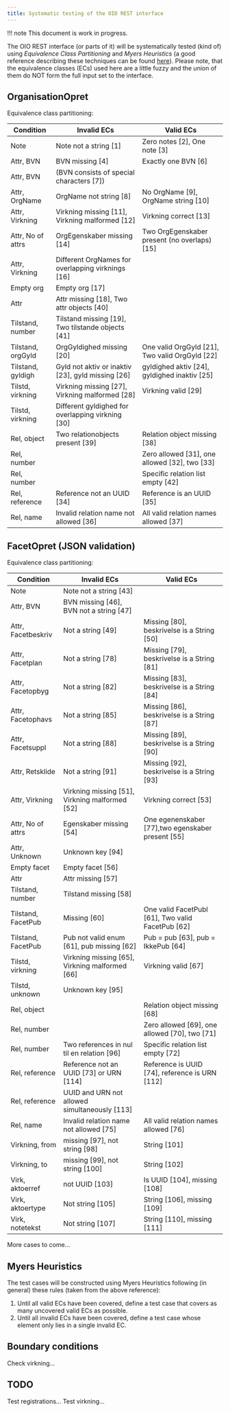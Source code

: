 ```yaml
---
title: Systematic testing of the OIO REST interface
---
```


!!! note
    This document is work in progress.

The OIO REST interface (or parts of it) will be systematically tested
(kind of) using *Equivalence Class Partitioning* and *Myers Heuristics*
(a good reference describing these techniques can be found
[here](http://www.baerbak.com/)). Please note, that the equivalence
classes (ECs) used here are a little fuzzy and the union of them do NOT
form the full input set to the interface.

## OrganisationOpret

Equivalence class partitioning:

|Condition|Invalid ECs|Valid ECs|
|---|---|---|
| Note | Note not a string [1] | Zero notes [2], One note [3] |
| Attr, BVN | BVN missing [4] | Exactly one BVN [6] |
| Attr, BVN | (BVN consists of special characters [7]) |  |
| Attr, OrgName | OrgName not string [8] | No OrgName [9], OrgName string [10] |
| Attr, Virkning | Virkning missing [11], Virkning malformed [12] | Virkning correct [13] |
| Attr, No of attrs | OrgEgenskaber missing [14] | Two OrgEgenskaber present (no overlaps) [15] |
| Attr, Virkning | Different OrgNames for overlapping virknings [16] |  |
| Empty org | Empty org [17] |  |
| Attr | Attr missing [18], Two attr objects [40] |  |
| Tilstand, number | Tilstand missing [19], Two tilstande objects [41] |  |
| Tilstand, orgGyld | OrgGyldighed missing [20] | One valid OrgGyld [21], Two valid OrgGyld [22] |
| Tilstand, gyldigh | Gyld not aktiv or inaktiv [23], gyld missing [26] | gyldighed aktiv [24], gyldighed inaktiv [25] |
| Tilstd, virkning | Virkning missing [27], Virkning malformed [28] | Virkning valid [29] |
| Tilstd, virkning | Different gyldighed for overlapping virkning [30] |  |
| Rel, object | Two relationobjects present [39] | Relation object missing [38] |
| Rel, number |  | Zero allowed [31], one allowed [32], two [33] |
| Rel, number |  | Specific relation list empty [42] |
| Rel, reference | Reference not an UUID [34] | Reference is an UUID [35] |
| Rel, name | Invalid relation name not allowed [36] | All valid relation names allowed [37] |

## FacetOpret (JSON validation)

Equivalence class partitioning:

| Condition          | Invalid ECs                                    | Valid ECs                                         |
| ------------------ | ---------------------------------------------- | ------------------------------------------------- |
| Note               | Note not a string [43]                         |                                                   |
| Attr, BVN          | BVN missing [46], BVN not a string [47]        |                                                   |
| Attr, Facetbeskriv | Not a string [49]                              | Missing [80], beskrivelse is a String [50]        |
| Attr, Facetplan    | Not a string [78]                              | Missing [79], beskrivelse is a String [81]        |
| Attr, Facetopbyg   | Not a string [82]                              | Missing [83], beskrivelse is a String [84]        |
| Attr, Facetophavs  | Not a string [85]                              | Missing [86], beskrivelse is a String [87]        |
| Attr, Facetsuppl   | Not a string [88]                              | Missing [89], beskrivelse is a String [90]        |
| Attr, Retsklide    | Not a string [91]                              | Missing [92], beskrivelse is a String [93]        |
| Attr, Virkning     | Virkning missing [51], Virkning malformed [52] | Virkning correct [53]                             |
| Attr, No of attrs  | Egenskaber missing [54]                        | One egenenskaber [77],two egenskaber present [55] |
| Attr, Unknown      | Unknown key [94]                               |                                                   |
| Empty facet        | Empty facet [56]                               |                                                   |
| Attr               | Attr missing [57]                              |                                                   |
| Tilstand, number   | Tilstand missing [58]                          |                                                   |
| Tilstand, FacetPub | Missing [60]                                   | One valid FacetPubl [61], Two valid FacetPub [62] |
| Tilstand, FacetPub | Pub not valid enum [61], pub missing [62]      | Pub = pub [63], pub = IkkePub [64]                |
| Tilstd, virkning   | Virkning missing [65], Virkning malformed [66] | Virkning valid [67]                               |
| Tilstd, unknown    | Unknown key [95]                               |                                                   |
| Rel, object        |                                                | Relation object missing [68]                      |
| Rel, number        |                                                | Zero allowed [69], one allowed [70], two [71]     |
| Rel, number        | Two references in nul til en relation [96]     | Specific relation list empty [72]                 |
| Rel, reference     | Reference not an UUID [73] or URN [114]        | Reference is UUID [74], reference is URN [112]    |
| Rel, reference     | UUID and URN not allowed simultaneously [113]  |                                                   |
| Rel, name          | Invalid relation name not allowed [75]         | All valid relation names allowed [76]             |
| Virkning, from     | missing [97], not string [98]                  | String [101]                                      |
| Virkning, to       | missing [99], not string [100]                 | String [102]                                      |
| Virk, aktoerref    | not UUID [103]                                 | Is UUID [104], missing [108]                      |
| Virk, aktoertype   | Not string [105]                               | String [106], missing [109]                       |
| Virk, notetekst    | Not string [107]                               | String [110], missing [111]                       |

More cases to come...

## Myers Heuristics

The test cases will be constructed using Myers Heuristics following (in
general) these rules (taken from the above reference):

1.  Until all valid ECs have been covered, define a test case that
    covers as many uncovered valid ECs as possible.
2.  Until all invalid ECs have been covered, define a test case whose
    element only lies in a single invalid EC.

## Boundary conditions

Check virkning...

## TODO

Test registrations... Test virkning...
